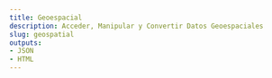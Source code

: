 ```yaml
---
title: Geoespacial
description: Acceder, Manipular y Convertir Datos Geoespaciales
slug: geospatial
outputs:
- JSON
- HTML
---
```




